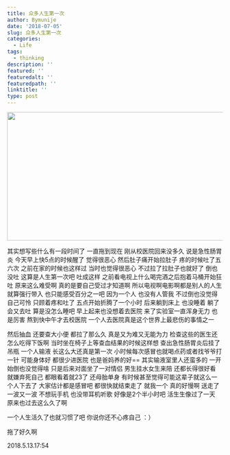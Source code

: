 ```yaml
---
title: 众多人生第一次
author: Bymunije
date: '2018-07-05'
slug: 众多人生第一次
categories:
  - Life
tags:
  - thinking
description: ''
featured: ''
featuredalt: ''
featuredpath: ''
linktitle: ''
type: post
---
```

<img src="/blog/2018-07-05-众多人生第一次_files/15441.jpg" alt="" width="700px" height="300px"/>

其实想写些什么有一段时间了 一直拖到现在 刚从校医院回来没多久 说是急性肠胃炎 今天早上快5点的时候醒了  觉得很恶心 然后肚子痛开始拉肚子  疼的时候吐了五六次  之前在家的时候也这样过  当时也觉得很恶心 不过拉了拉肚子也就好了 倒也没吐 这算是人生第一次吧 吐成这样 之前看电视上什么喝完酒之后抱着马桶开始狂吐  原来这么难受啊 真的是要自己受过才知道啊  所以电视啊电影啊都是别人的人生  就算强行带入  也只能感受百分之一吧 因为一个人 也没有人管我 不过倒也没觉得自己可怜 只顾着疼和吐了  五点开始折腾了一个小时  后来躺到床上 也没睡着 躺了会又去吐  算是没怎么睡吧  早上起来也没想着去医院  来了实验室一直浑身无力  也是厉害  熬到快中午才去校医院  一个人去医院真是这个世界上最悲伤的事情之一   

然后抽血 还要查大小便  都拉了那么久  真是又为难又无能为力  检查这些的医生还怎么吃得下饭啊  当时坐在椅子上等查血结果的时候这样想  查出急性肠胃炎后挂了吊瓶  一个人输液  长这么大还真是第一次 小时候每次感冒也就喝点药或者找爷爷打一针  可能身体好 都很少进医院  也是爸妈养的好==   其实输液室里人还蛮多的  一开始倒也没觉得啥  只是后来对面坐了一对情侣  男生挂水女生来陪  还都长得很好看  就嫌弃死自己  都眼看着就23了  还母胎单身  有时候甚至觉得可能这辈子就这么一个人下去了  大家估计都是感冒吧  都很快就结束走了  就我一个  真的好慢啊  送走了一波又一波 不想玩手机  也没带耳机听歌  好像是2个半小时吧 活生生像过了一天   原来也过去这么久了啊

一个人生活久了也就习惯了吧  你说你还不心疼自己 ：）

拖了好久啊

2018.5.13.17:54